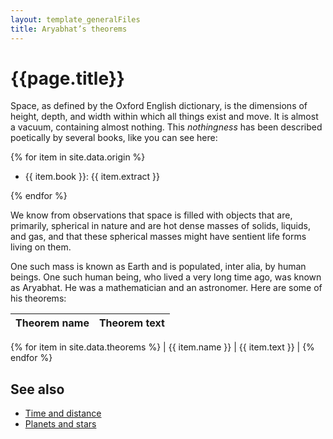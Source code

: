 ```yaml
---
layout: template_generalFiles
title: Aryabhat’s theorems
---
```


# {{page.title}}

Space, as defined by the Oxford English dictionary, is the dimensions of height, depth, and width within which all things exist and move. It is almost a vacuum, containing almost nothing. This _nothingness_ has been described poetically by several books, like you can see here:


{% for item in site.data.origin %}

-  {{ item.book }}: {{ item.extract }}

{% endfor %}

We know from observations that space is filled with objects that are, primarily, spherical in nature and are hot dense masses of solids, liquids, and gas, and that these spherical masses might have sentient life forms living on them.

One such mass is known as Earth and is populated, inter alia, by human beings. One such human being, who lived a very long time ago, was known as Aryabhat. He was a mathematician and an astronomer.  Here are some of his theorems:

| Theorem name | Theorem text |
|----------------|--------------|
{% for item in site.data.theorems %}
| {{ item.name }} | {{ item.text }} |
{% endfor %}

## See also

-  [Time and distance](time_distance.md)
-  [Planets and stars](planet_stars.md)

